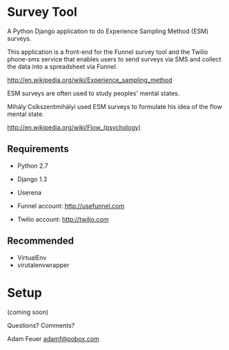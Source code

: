Survey Tool
===========
A Python Django application to do Experience Sampling Method (ESM) surveys.

This application is a front-end for the Funnel survey tool and the Twilio
phone-sms service that enables users to send surveys via SMS and collect
the data into a spreadsheet via Funnel. 

http://en.wikipedia.org/wiki/Experience_sampling_method

ESM surveys are often used to study peoples' mental states. 

Mihály Csíkszentmihályi used ESM surveys to formulate his idea of the flow
mental state. 

http://en.wikipedia.org/wiki/Flow_(psychology)


Requirements
------------
* Python 2.7
* Django 1.3
* Userena

* Funnel account: http://usefunnel.com
* Twilio account: http://twilio.com

Recommended
-----------
* VirtualEnv
* virutalenvwrapper

Setup
=====

(coming soon)

Questions? Comments?

Adam Feuer
adamf@pobox.com

